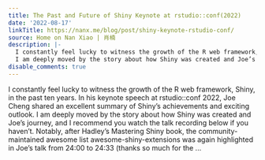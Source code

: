 ```yaml
---
title: The Past and Future of Shiny Keynote at rstudio::conf(2022)
date: '2022-08-17'
linkTitle: https://nanx.me/blog/post/shiny-keynote-rstudio-conf/
source: Home on Nan Xiao | 肖楠
description: |-
  I constantly feel lucky to witness the growth of the R web framework, Shiny, in the past ten years. In his keynote speech at rstudio::conf 2022, Joe Cheng shared an excellent summary of Shiny’s achievements and exciting outlook.
  I am deeply moved by the story about how Shiny was created and Joe’s journey, and I recommend you watch the talk recording below if you haven’t. Notably, after Hadley’s Mastering Shiny book, the community-maintained awesome list awesome-shiny-extensions was again highlighted in Joe’s talk from 24:00 to 24:33 (thanks so much for the ...
disable_comments: true
---
```

I constantly feel lucky to witness the growth of the R web framework, Shiny, in the past ten years. In his keynote speech at rstudio::conf 2022, Joe Cheng shared an excellent summary of Shiny’s achievements and exciting outlook.
I am deeply moved by the story about how Shiny was created and Joe’s journey, and I recommend you watch the talk recording below if you haven’t. Notably, after Hadley’s Mastering Shiny book, the community-maintained awesome list awesome-shiny-extensions was again highlighted in Joe’s talk from 24:00 to 24:33 (thanks so much for the ...